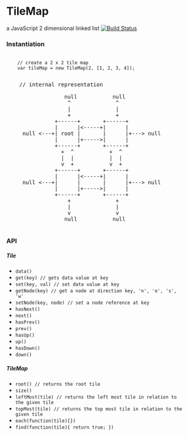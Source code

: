 # TileMap

a JavaScript 2 dimensional linked list
[![Build Status](https://travis-ci.org/mparke/tile_map.png?branch=master)](https://travis-ci.org/mparke/tile_map)

### Instantiation
<pre>
   <code>
    // create a 2 x 2 tile map
    var tileMap = new TileMap(2, [1, 2, 3, 4]);
   </code>
</pre>

<pre>
    // internal representation
  
                  null           null
                   ^              ^
                   |              |
                   +              +
               +------+       +------+
               |      |&lt;-----+|      |
     null &lt;---+| root |       |      |+---&gt; null
               |      |+-----&gt;|      |
               +------+       +------+
                 +  ^           +  ^
                 |  |           |  |
                 v  +           v  +
               +------+       +------+
               |      |&lt;-----+|      |
     null &lt;---+|      |       |      |+---&gt; null
               |      |+-----&gt;|      |
               +------+       +------+
                   +              +
                   |              |
                   v              v
                  null           null
                  
</pre>

### API
##### Tile
- <code>data()</code>
- <code>get(key) // gets data value at key</code>
- <code>set(key, val) // set data value at key</code>
- <code>getNode(key) // get a node at direction key, 'n', 'e', 's', 'w'</code>
- <code>setNode(key, node) // set a node reference at key</code>
- <code>hasNext()</code>
- <code>next()</code>
- <code>hasPrev()</code>
- <code>prev()</code>
- <code>hasUp()</code>
- <code>up()</code>
- <code>hasDown()</code>
- <code>down()</code>

##### TileMap
- <code>root() // returns the root tile</code>
- <code>size()</code>
- <code>leftMost(tile) // returns the left most tile in relation to the given tile</code>
- <code>topMost(tile) // returns the top most tile in relation to the given tile</code>
- <code>each(function(tile){})</code>
- <code>find(function(tile){ return true; })</code>

